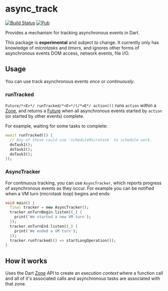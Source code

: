 # async_track

[![Build Status](https://travis-ci.org/matanlurey/async_track.svg?branch=master)](https://travis-ci.org/matanlurey/async_track)
[![Pub](https://img.shields.io/pub/v/async_track.svg)](https://pub.dartlang.org/packages/async_track)

Provides a mechanism for tracking asynchronous events in Dart.

This package is **experimental** and subject to change. It currently
only has knowledge of _microtasks_ and _timers_, and ignores other forms
of asynchronous events DOM access, network events, file I/O.

## Usage

You can use track asynchronous events _once_ or _continuously_.

### runTracked

`Future/*<E>*/ runTracked/*<E>*/(/*=E*/ action())` runs `action` within
a [Zone][zones], and returns a [Future][futures] when all asynchronous
events started by `action` (or started by other events) complete.

For example, waiting for some tasks to complete:

```dart
await runTracked(() {
  // Any of these could use 'scheduleMicrotask' to schedule work.
  doTask1();
  doTask2();
  doTask3();
});
```

### AsyncTracker

For continuous tracking, you can use `AsyncTracker`, which reports
progress of asynchronous events as they occur. For example you can
be notified when a VM turn (microtask loop) begins and ends:

```dart
void main() {
  final tracker = new AsyncTracker();
  tracker.onTurnBegin.listen((_) {
    print('We started a new VM turn');
  });
  tracker.onTurnEnd.listen((_) {
    print('We ended a VM turn');
  });
  tracker.runTracked(() => startLongOperation());
}
```

## How it works

Uses the Dart [Zone][zones] API to create an _execution context_ where
a function call and all of it's associated calls and asynchronous tasks
are associated with that zone.

[futures]: https://www.dartlang.org/tutorials/language/futures
[zones]: https://www.dartlang.org/articles/libraries/zones
